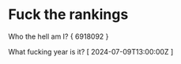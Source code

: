 # Fuck the rankings

Who the hell am I?
{ 6918092 }

What fucking year is it?
[ 2024-07-09T13:00:00Z ]

